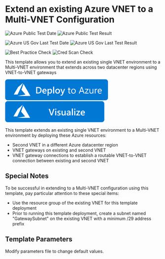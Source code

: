 # Extend an existing Azure VNET to a Multi-VNET Configuration

![Azure Public Test Date](https://azurequickstartsservice.blob.core.windows.net/badges/quickstarts/microsoft.network/extend-vnet-to-multi-vnet/PublicLastTestDate.svg)
![Azure Public Test Result](https://azurequickstartsservice.blob.core.windows.net/badges/quickstarts/microsoft.network/extend-vnet-to-multi-vnet/PublicDeployment.svg)

![Azure US Gov Last Test Date](https://azurequickstartsservice.blob.core.windows.net/badges/quickstarts/microsoft.network/extend-vnet-to-multi-vnet/FairfaxLastTestDate.svg)
![Azure US Gov Last Test Result](https://azurequickstartsservice.blob.core.windows.net/badges/quickstarts/microsoft.network/extend-vnet-to-multi-vnet/FairfaxDeployment.svg)

![Best Practice Check](https://azurequickstartsservice.blob.core.windows.net/badges/quickstarts/microsoft.network/extend-vnet-to-multi-vnet/BestPracticeResult.svg)
![Cred Scan Check](https://azurequickstartsservice.blob.core.windows.net/badges/quickstarts/microsoft.network/extend-vnet-to-multi-vnet/CredScanResult.svg)

This template allows you to extend an existing single VNET environment to a Multi-VNET environment that extends across two datacenter regions using VNET-to-VNET gateways

[![Deploy To Azure](https://raw.githubusercontent.com/Azure/azure-quickstart-templates/master/1-CONTRIBUTION-GUIDE/images/deploytoazure.svg?sanitize=true)](https://portal.azure.com/#create/Microsoft.Template/uri/https%3A%2F%2Fraw.githubusercontent.com%2FAzure%2Fazure-quickstart-templates%2Fmaster%2Fquickstarts%2Fmicrosoft.network%2Fextend-vnet-to-multi-vnet%2Fazuredeploy.json)  [![Visualize](https://raw.githubusercontent.com/Azure/azure-quickstart-templates/master/1-CONTRIBUTION-GUIDE/images/visualizebutton.svg?sanitize=true)](http://armviz.io/#/?load=https%3A%2F%2Fraw.githubusercontent.com%2FAzure%2Fazure-quickstart-templates%2Fmaster%2Fquickstarts%2Fmicrosoft.network%2Fextend-vnet-to-multi-vnet%2Fazuredeploy.json)

This template extends an existing single VNET environment to a Multi-VNET environment by deploying these Azure resources:

+ Second VNET in a different Azure datacenter region
+ VNET gateways on existing and second VNET
+ VNET gateway connections to establish a routable VNET-to-VNET connection between existing and second VNET

## Special Notes

To be successful in extending to a Multi-VNET configuration using this template, pay particular attention to these special items:

+ Use the resource group of the existing VNET for this template deployment
+ Prior to running this template deployment, create a subnet named "GatewaySubnet" on the existing VNET with a minimum /29 address prefix

## Template Parameters

Modify parameters file to change default values.


